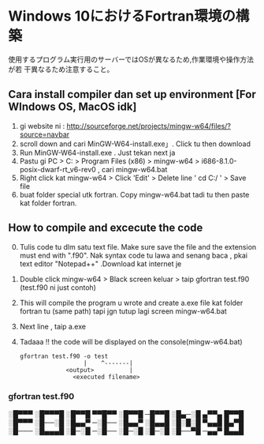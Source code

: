 # Windows 10におけるFortran環境の構築

使用するプログラム実行用のサーバーではOSが異なるため,作業環境や操作方法が若
干異なるため注意すること。


## Cara install compiler dan set up environment [For WIndows OS, MacOS idk]
  1. gi website ni :   http://sourceforge.net/projects/mingw-w64/files/?source=navbar
  2. scroll down and cari MinGW-W64-install.exe」. Click tu then download 
  3. Run MinGW-W64-install.exe . Just tekan next ja
  4. Pastu gi PC > C: > Program Files (x86) > mingw-w64 > i686-8.1.0-posix-dwarf-rt_v6-rev0 , cari mingw-w64.bat
  5. Right click kat mingw-w64 > Click 'Edit' > Delete line '  cd C:/ '  > Save file  
  5. buat folder special utk fortran. Copy  mingw-w64.bat tadi tu then paste kat folder fortran.

## How to compile and excecute the code 
  0. Tulis code tu dlm satu text file. Make sure save the file and the extension must end with  ".f90". Nak syntax code tu lawa and senang baca , pkai text editor "Notepad++" .Download kat internet je
  1. Double click mingw-w64 >  Black screen keluar > taip  gfortran test.f90   (test.f90 ni just contoh) 
  2. This will compile the program u wrote and create a.exe file kat folder fortran tu (same path) tapi jgn tutup lagi screen mingw-w64.bat
  3. Next line , taip a.exe
  4. Tadaaa !! the code will be displayed on the console(mingw-w64.bat)



         gfortran test.f90 -o test  
                           |    ^-------|
                      <output>          |
                        <executed filename>
  
  ###     gfortran test.f90 

   
░█▀▀▀ ░█▀▀▀█ ░█▀▀█ ▀▀█▀▀ ░█▀▀█ ─█▀▀█ ░█▄─░█ ▄▀▀▄ █▀▀█ 
░█▀▀▀ ░█──░█ ░█▄▄▀ ─░█── ░█▄▄▀ ░█▄▄█ ░█░█░█ ▀▄▄█ █▄▀█ 
░█─── ░█▄▄▄█ ░█─░█ ─░█── ░█─░█ ░█─░█ ░█──▀█ ─▄▄▀ █▄▄█
